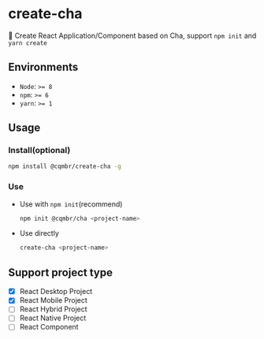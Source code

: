 # create-cha

🍵 Create React Application/Component based on Cha, support `npm init` and `yarn create`

## Environments

- `Node`: `>= 8`
- `npm`: `>= 6`
- `yarn`: `>= 1`

## Usage

### Install(optional)

```bash
npm install @cqmbr/create-cha -g
```

### Use

- Use with `npm init`(recommend)

  ```bash
  npm init @cqmbr/cha <project-name>
  ```

- Use directly

  ```bash
  create-cha <project-name>
  ```

## Support project type

- [x] React Desktop Project
- [x] React Mobile Project
- [ ] React Hybrid Project
- [ ] React Native Project
- [ ] React Component
